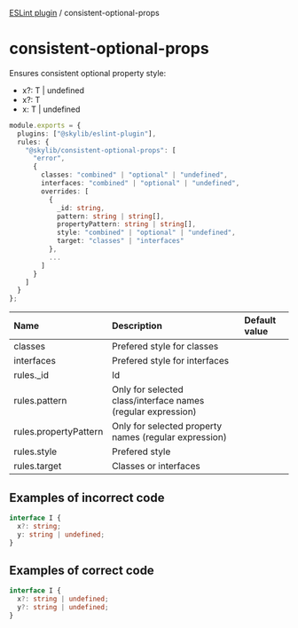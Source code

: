 [ESLint plugin](index.md) / consistent-optional-props

# consistent-optional-props

Ensures consistent optional property style:
- x?: T | undefined
- x?: T
- x: T | undefined

```ts
module.exports = {
  plugins: ["@skylib/eslint-plugin"],
  rules: {
    "@skylib/consistent-optional-props": [
      "error",
      {
        classes: "combined" | "optional" | "undefined",
        interfaces: "combined" | "optional" | "undefined",
        overrides: [
          {
            _id: string,
            pattern: string | string[],
            propertyPattern: string | string[],
            style: "combined" | "optional" | "undefined",
            target: "classes" | "interfaces"
          },
          ...
        ]
      }
    ]
  }
};
```

| Name | Description | Default value |
| :----- | :----- | :----- |
| classes | Prefered style for classes |
| interfaces | Prefered style for interfaces |
| rules._id | Id |
| rules.pattern | Only for selected class/interface names (regular expression) |
| rules.propertyPattern | Only for selected property names (regular expression) |
| rules.style | Prefered style |
| rules.target | Classes or interfaces |

## Examples of incorrect code

```ts
interface I {
  x?: string;
  y: string | undefined;
}
```

## Examples of correct code

```ts
interface I {
  x?: string | undefined;
  y?: string | undefined;
}
```